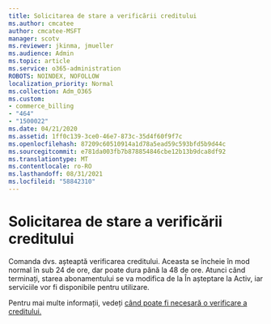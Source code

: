 ```yaml
---
title: Solicitarea de stare a verificării creditului
ms.author: cmcatee
author: cmcatee-MSFT
manager: scotv
ms.reviewer: jkinma, jmueller
ms.audience: Admin
ms.topic: article
ms.service: o365-administration
ROBOTS: NOINDEX, NOFOLLOW
localization_priority: Normal
ms.collection: Adm_O365
ms.custom:
- commerce_billing
- "464"
- "1500022"
ms.date: 04/21/2020
ms.assetid: 1ff0c139-3ce0-46e7-873c-35d4f60f9f7c
ms.openlocfilehash: 87209c60510914a1d78a5ead59c593bfd5b9d44c
ms.sourcegitcommit: e781da003fb7b878854846cbe12b13b9dca8df92
ms.translationtype: MT
ms.contentlocale: ro-RO
ms.lasthandoff: 08/31/2021
ms.locfileid: "58842310"
---
```

# <a name="credit-check-status-request"></a>Solicitarea de stare a verificării creditului

Comanda dvs. așteaptă verificarea creditului. Aceasta se încheie în mod normal în sub 24 de ore, dar poate dura până la 48 de ore. Atunci când terminați, starea abonamentului se va modifica de la În așteptare la Activ, iar serviciile vor fi disponibile pentru utilizare.

Pentru mai multe informații, vedeți [când poate fi necesară o verificare a creditului.](https://docs.microsoft.com/microsoft-365/commerce/billing-and-payments/pay-for-your-subscription#pay-by-invoice-check-or-eft)
